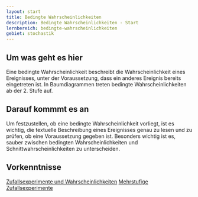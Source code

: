 ```yaml
---
layout: start
title: Bedingte Wahrscheinlichkeiten
description: Bedingte Wahrscheinlichkeiten - Start
lernbereich: bedingte-wahrscheinlichkeiten
gebiet: stochastik
---
```


## Um was geht es hier

Eine bedingte Wahrscheinlichkeit beschreibt die Wahrscheinlichkeit eines Ereignisses, unter der Voraussetzung, dass ein anderes Ereignis bereits eingetreten ist. In Baumdiagrammen treten bedingte Wahrscheinlichkeiten ab der 2. Stufe auf.

## Darauf kommmt es an

Um festzustellen, ob eine bedingte Wahrscheinlichkeit vorliegt, ist es wichtig, die textuelle Beschreibung eines Ereignisses genau zu lesen und zu prüfen, ob eine Voraussetzung gegeben ist. Besonders wichtig ist es, sauber zwischen bedingten Wahrscheinlichkeiten und Schnittwahrscheinlichkeiten zu unterscheiden.

## Vorkenntnisse

<a href="{{ '/lernbereiche/stochastik/zufallsexperimente-und-wahrscheinlichkeiten/start.html' | relative_url }}" class="link-button">Zufallsexperimente und Wahrscheinlichkeiten</a>
<a href="{{ '/lernbereiche/stochastik/mehrstufige-zufallsexperimente/start.html' | relative_url }}" class="link-button">Mehrstufige Zufallsexperimente</a>
